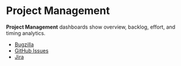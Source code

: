 # Project Management

**Project Management** dashboards show overview, backlog, effort, and timing analytics.

* [Bugzilla](bugzilla.md)
* [GitHub Issues](github-issues.md)
* [Jira](jira.md)

